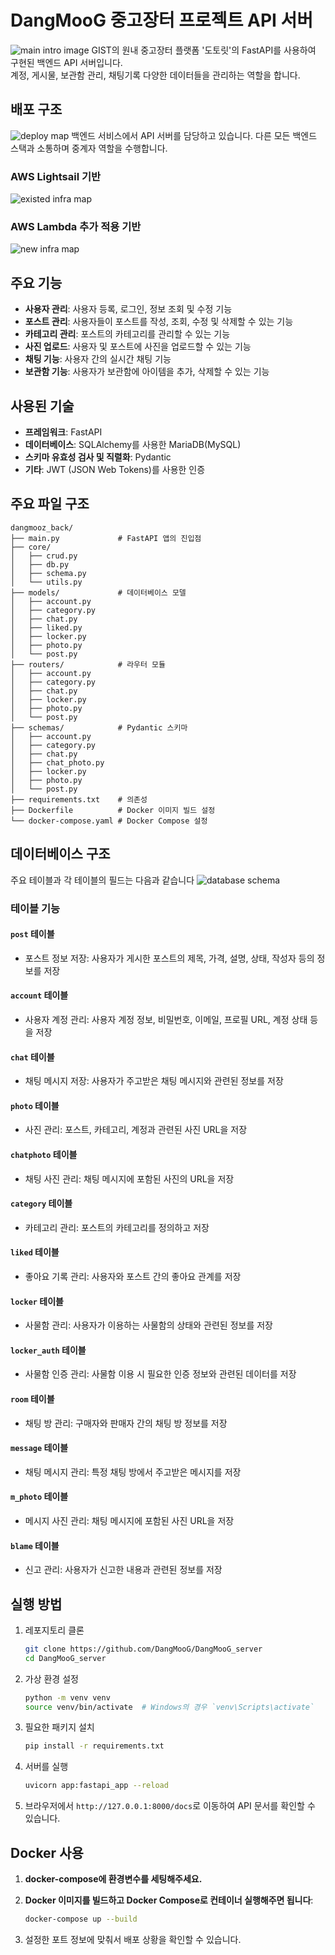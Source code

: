 # DangMooG 중고장터 프로젝트 API 서버
![main intro image](./readme_img/main.png)
GIST의 원내 중고장터 플랫폼 '도토릿'의 FastAPI를 사용하여 구현된 백엔드 API 서버입니다. 
<br> 계정, 게시물, 보관함 관리, 채팅기록 다양한 데이터들을 관리하는 역할을 합니다.

## 배포 구조
![deploy map](./readme_img/architecture.png)
백엔드 서비스에서 API 서버를 담당하고 있습니다. 다른 모든 백엔드 스택과 소통하며 중계자 역할을 수행합니다.
### AWS Lightsail 기반
![existed infra map](./readme_img/existed_deploy.png)
### AWS Lambda 추가 적용 기반
![new infra map](./readme_img/new_deploy.png)

## 주요 기능
- **사용자 관리**: 사용자 등록, 로그인, 정보 조회 및 수정 기능
- **포스트 관리**: 사용자들이 포스트를 작성, 조회, 수정 및 삭제할 수 있는 기능
- **카테고리 관리**: 포스트의 카테고리를 관리할 수 있는 기능
- **사진 업로드**: 사용자 및 포스트에 사진을 업로드할 수 있는 기능
- **채팅 기능**: 사용자 간의 실시간 채팅 기능
- **보관함 기능**: 사용자가 보관함에 아이템을 추가, 삭제할 수 있는 기능

## 사용된 기술
- **프레임워크**: FastAPI
- **데이터베이스**: SQLAlchemy를 사용한 MariaDB(MySQL)
- **스키마 유효성 검사 및 직렬화**: Pydantic
- **기타**: JWT (JSON Web Tokens)를 사용한 인증

## 주요 파일 구조
```
dangmooz_back/
├── main.py             # FastAPI 앱의 진입점
├── core/
│   ├── crud.py
│   ├── db.py
│   ├── schema.py
│   └── utils.py
├── models/             # 데이터베이스 모델
│   ├── account.py
│   ├── category.py
│   ├── chat.py
│   ├── liked.py
│   ├── locker.py
│   ├── photo.py
│   └── post.py
├── routers/            # 라우터 모듈
│   ├── account.py
│   ├── category.py
│   ├── chat.py
│   ├── locker.py
│   ├── photo.py
│   └── post.py
├── schemas/            # Pydantic 스키마
│   ├── account.py
│   ├── category.py
│   ├── chat.py
│   ├── chat_photo.py
│   ├── locker.py
│   ├── photo.py
│   └── post.py
├── requirements.txt    # 의존성
├── Dockerfile          # Docker 이미지 빌드 설정
└── docker-compose.yaml # Docker Compose 설정
```

## 데이터베이스 구조
주요 테이블과 각 테이블의 필드는 다음과 같습니다
![database schema](./readme_img/db_schema.png)

### 테이블 기능

#### `post` 테이블
- 포스트 정보 저장: 사용자가 게시한 포스트의 제목, 가격, 설명, 상태, 작성자 등의 정보를 저장

#### `account` 테이블
- 사용자 계정 관리: 사용자 계정 정보, 비밀번호, 이메일, 프로필 URL, 계정 상태 등을 저장

#### `chat` 테이블
- 채팅 메시지 저장: 사용자가 주고받은 채팅 메시지와 관련된 정보를 저장

#### `photo` 테이블
- 사진 관리: 포스트, 카테고리, 계정과 관련된 사진 URL을 저장

#### `chatphoto` 테이블
- 채팅 사진 관리: 채팅 메시지에 포함된 사진의 URL을 저장

#### `category` 테이블
- 카테고리 관리: 포스트의 카테고리를 정의하고 저장

#### `liked` 테이블
- 좋아요 기록 관리: 사용자와 포스트 간의 좋아요 관계를 저장

#### `locker` 테이블
- 사물함 관리: 사용자가 이용하는 사물함의 상태와 관련된 정보를 저장

#### `locker_auth` 테이블
- 사물함 인증 관리: 사물함 이용 시 필요한 인증 정보와 관련된 데이터를 저장

#### `room` 테이블
- 채팅 방 관리: 구매자와 판매자 간의 채팅 방 정보를 저장

#### `message` 테이블
- 채팅 메시지 관리: 특정 채팅 방에서 주고받은 메시지를 저장

#### `m_photo` 테이블
- 메시지 사진 관리: 채팅 메시지에 포함된 사진 URL을 저장

#### `blame` 테이블
- 신고 관리: 사용자가 신고한 내용과 관련된 정보를 저장


## 실행 방법

1. 레포지토리 클론
    ```bash
    git clone https://github.com/DangMooG/DangMooG_server
    cd DangMooG_server
    ```

2. 가상 환경 설정
    ```bash
    python -m venv venv
    source venv/bin/activate  # Windows의 경우 `venv\Scripts\activate`
    ```

3. 필요한 패키지 설치
    ```bash
    pip install -r requirements.txt
    ```

4. 서버를 실행
    ```bash
    uvicorn app:fastapi_app --reload
    ```

5. 브라우저에서 `http://127.0.0.1:8000/docs`로 이동하여 API 문서를 확인할 수 있습니다.

## Docker 사용

1. **docker-compose에 환경변수를 세팅해주세요.**


2. **Docker 이미지를 빌드하고 Docker Compose로 컨테이너 실행해주면 됩니다**:
   ```bash
   docker-compose up --build
   ```
3. 설정한 포트 정보에 맞춰서 배포 상황을 확인할 수 있습니다.
